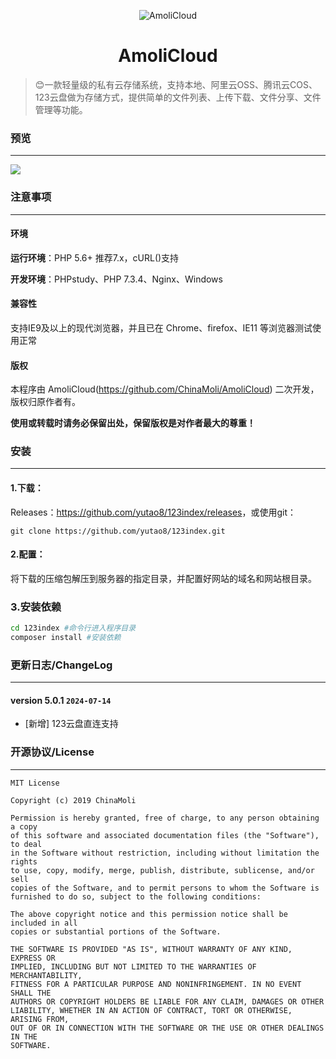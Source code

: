 <p align="center">
<img src="https://s2.ax1x.com/2019/05/30/VKshgs.png" alt="AmoliCloud">
</p>
<h1 align="center">AmoliCloud</h1>

> 😊一款轻量级的私有云存储系统，支持本地、阿里云OSS、腾讯云COS、123云盘做为存储方式，提供简单的文件列表、上传下载、文件分享、文件管理等功能。

### 预览
-----
![](https://s2.ax1x.com/2019/06/09/VDj48f.jpg)

### 注意事项
-----
#### 环境
**运行环境**：PHP 5.6+ 推荐7.x，cURL()支持

**开发环境**：PHPstudy、PHP 7.3.4、Nginx、Windows

#### 兼容性
支持IE9及以上的现代浏览器，并且已在 Chrome、firefox、IE11 等浏览器测试使用正常

#### 版权
本程序由 AmoliCloud(https://github.com/ChinaMoli/AmoliCloud) 二次开发，版权归原作者有。

**使用或转载时请务必保留出处，保留版权是对作者最大的尊重！**



### 安装
-----
#### 1.下载：
Releases：<https://github.com/yutao8/123index/releases>，或使用git：
~~~
git clone https://github.com/yutao8/123index.git
~~~

#### 2.配置：
将下载的压缩包解压到服务器的指定目录，并配置好网站的域名和网站根目录。

### 3.安装依赖

```bash
cd 123index #命令行进入程序目录
composer install #安装依赖
```


### 更新日志/ChangeLog
-----

#### version 5.0.1 `2024-07-14`

* [新增] 123云盘直连支持


### 开源协议/License
-----
```
MIT License

Copyright (c) 2019 ChinaMoli

Permission is hereby granted, free of charge, to any person obtaining a copy
of this software and associated documentation files (the "Software"), to deal
in the Software without restriction, including without limitation the rights
to use, copy, modify, merge, publish, distribute, sublicense, and/or sell
copies of the Software, and to permit persons to whom the Software is
furnished to do so, subject to the following conditions:

The above copyright notice and this permission notice shall be included in all
copies or substantial portions of the Software.

THE SOFTWARE IS PROVIDED "AS IS", WITHOUT WARRANTY OF ANY KIND, EXPRESS OR
IMPLIED, INCLUDING BUT NOT LIMITED TO THE WARRANTIES OF MERCHANTABILITY,
FITNESS FOR A PARTICULAR PURPOSE AND NONINFRINGEMENT. IN NO EVENT SHALL THE
AUTHORS OR COPYRIGHT HOLDERS BE LIABLE FOR ANY CLAIM, DAMAGES OR OTHER
LIABILITY, WHETHER IN AN ACTION OF CONTRACT, TORT OR OTHERWISE, ARISING FROM,
OUT OF OR IN CONNECTION WITH THE SOFTWARE OR THE USE OR OTHER DEALINGS IN THE
SOFTWARE.
```
